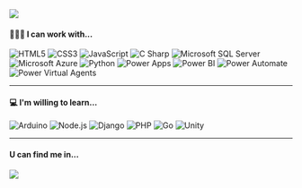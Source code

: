 
<img src="https://user-images.githubusercontent.com/90023420/159089760-b236613c-fa04-4fcf-a2d7-da4207b923d8.png" />





<h4> 👩🏻‍💻 I can work with...</h4>

<p >

![HTML5](https://img.shields.io/static/v1?style=for-the-badge&message=HTML5&color=E34F26&logo=HTML5&logoColor=FFFFFF&label=) ![CSS3](https://img.shields.io/static/v1?style=for-the-badge&message=CSS3&color=1572B6&logo=CSS3&logoColor=FFFFFF&label=) ![JavaScript](https://img.shields.io/static/v1?style=for-the-badge&message=JavaScript&color=222222&logo=JavaScript&logoColor=F7DF1E&label=) ![C Sharp](https://img.shields.io/static/v1?style=for-the-badge&message=C+Sharp&color=239120&logo=C+Sharp&logoColor=FFFFFF&label=) ![Microsoft SQL Server](https://img.shields.io/static/v1?style=for-the-badge&message=Microsoft+SQL+Server&color=CC2927&logo=Microsoft+SQL+Server&logoColor=FFFFFF&label=) ![Microsoft Azure](https://img.shields.io/static/v1?style=for-the-badge&message=Microsoft+Azure&color=0078D4&logo=Microsoft+Azure&logoColor=FFFFFF&label=) ![Python](https://img.shields.io/static/v1?style=for-the-badge&message=Python&color=3776AB&logo=Python&logoColor=FFFFFF&label=) ![Power Apps](https://img.shields.io/static/v1?style=for-the-badge&message=Power+Apps&color=742774&logo=Power+Apps&logoColor=FFFFFF&label=) ![Power BI](https://img.shields.io/static/v1?style=for-the-badge&message=Power+BI&color=222222&logo=Power+BI&logoColor=F2C811&label=)  ![Power Automate](https://img.shields.io/static/v1?style=for-the-badge&message=Power+Automate&color=0066FF&logo=Power+Automate&logoColor=FFFFFF&label=) ![Power Virtual Agents](https://img.shields.io/static/v1?style=for-the-badge&message=Power+Virtual+Agents&color=0B556A&logo=Power+Virtual+Agents&logoColor=FFFFFF&label=)

</p>


<hr>

<h4>💻  I'm willing to learn...</h4>
<p >

![Arduino](https://img.shields.io/static/v1?style=for-the-badge&message=Arduino&color=00979D&logo=Arduino&logoColor=FFFFFF&label=) ![Node.js](https://img.shields.io/static/v1?style=for-the-badge&message=Node.js&color=339933&logo=Node.js&logoColor=FFFFFF&label=) ![Django](https://img.shields.io/static/v1?style=for-the-badge&message=Django&color=092E20&logo=Django&logoColor=FFFFFF&label=) ![PHP](https://img.shields.io/static/v1?style=for-the-badge&message=PHP&color=777BB4&logo=PHP&logoColor=FFFFFF&label=) ![Go](https://img.shields.io/static/v1?style=for-the-badge&message=Go&color=00ADD8&logo=Go&logoColor=FFFFFF&label=) ![Unity](https://img.shields.io/static/v1?style=for-the-badge&message=Unity&color=222222&logo=Unity&logoColor=FFFFFF&label=)
</p>

<hr>

<h4> U can find me in...</h4>

<p >

<a href="www.linkedin.com/in/micaelarosa"><img src="https://img.shields.io/badge/linkedin-%230077B5.svg?&style=for-the-badge&logo=linkedin&logoColor=white" /></a>

</p>
<!---
KukuRos/KukuRos is a ✨ special ✨ repository because its `README.md` (this file) appears on your GitHub profile.
You can click the Preview link to take a look at your changes.
--->
